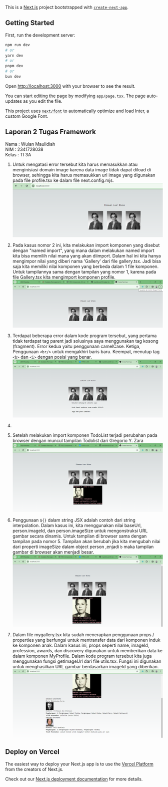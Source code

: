 This is a [Next.js](https://nextjs.org/) project bootstrapped with [`create-next-app`](https://github.com/vercel/next.js/tree/canary/packages/create-next-app).

## Getting Started

First, run the development server:

```bash
npm run dev
# or
yarn dev
# or
pnpm dev
# or
bun dev
```

Open [http://localhost:3000](http://localhost:3000) with your browser to see the result.

You can start editing the page by modifying `app/page.tsx`. The page auto-updates as you edit the file.

This project uses [`next/font`](https://nextjs.org/docs/basic-features/font-optimization) to automatically optimize and load Inter, a custom Google Font.

## Laporan 2 Tugas Framework

Nama : Wulan Maulidiah <br>
NIM : 2341728038 <br>
Kelas : TI 3A <br>

1. Untuk mengatasi error tersebut kita harus memasukkan atau menginisiasi domain image karena data image tidak dapat diload di browser, sehingga kita harus memasukkan url image yang digunakan pada file profile.tsx ke dalam file next.config.mjs.
![Screenshoot](assets-report/W03-1.png)

2. Pada kasus nomor 2 ini, kita melakukan import komponen yang disebut dengan "named import", yang mana dalam melakukan named import kita bisa memilih nilai mana yang akan diimport. Dalam hal ini kita hanya mengimpor nilai yang diberi nama 'Gallery' dari file gallery.tsx. Jadi bisa saja kita memiliki nilai komponen yang berbeda dalam 1 file komponen. Untuk tampilannya sama dengan tampilan yang nomor 1, karena pada file Gallery.tsx kita mengimport komponen profile.
![Screenshoot](assets-report/W03-2.png)

3. Terdapat beberapa error dalam kode program tersebut, yang pertama tidak terdapat tag parent jadi solusinya saya menggunakan tag kosong (fragment). Error kedua yaitu penggunaan camelCase. Ketiga, Penggunaan `<br/>` untuk mengakhiri baris baru. Keempat, menutup tag `<b>` dan `<i>` dengan posisi yang benar.
![Screenshoot](assets-report/W03-3.png)

4. 

5. Setelah melakukan import komponen TodoList terjadi perubahan pada browser dengan muncul tampilan Todolist dari Gregorio Y. Zara
![Screenshoot](assets-report/W03-5.png)

6. Penggunaan `${}` dalam string JSX adalah contoh dari string interpolation. Dalam kasus ini, kita menggunakan nilai baseUrl, person.imageId, dan person.imageSize untuk mengonstruksi URL gambar secara dinamis. Untuk tampilan di browser sama dengan tampilan pada nomor 5. Tampilan akan berubah jika kita mengubah nilai dari properti imageSize dalam object person ,enjadi `b` maka tampilan gambar di browser akan menjadi besar.
![Screenshoot](assets-report/W03-6.png)

7. Dalam file mygallery.tsx kita sudah menerapkan penggunaan props / properties yang berfungsi untuk mentransfer data dari komponen induk ke komponen anak. Dalam kasus ini, props seperti name, imageId, profession, awards, dan discovery digunakan untuk memberikan data ke dalam komponen MyProfile. Dalam kode program tersebut kita juga menggunakan fungsi getImageUrl dari file utils.tsx. Fungsi ini digunakan untuk menghasilkan URL gambar berdasarkan imageId yang diberikan.
![Screenshoot](assets-report/W03-7.png)


## Deploy on Vercel

The easiest way to deploy your Next.js app is to use the [Vercel Platform](https://vercel.com/new?utm_medium=default-template&filter=next.js&utm_source=create-next-app&utm_campaign=create-next-app-readme) from the creators of Next.js.

Check out our [Next.js deployment documentation](https://nextjs.org/docs/deployment) for more details.
